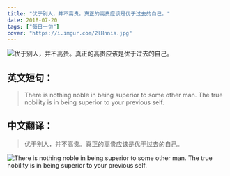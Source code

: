 ```yaml
---
title: "优于别人，并不高贵。真正的高贵应该是优于过去的自己。"
date: 2018-07-20
tags: ["每日一句"]
cover: "https://i.imgur.com/2lHnnia.jpg"
---
```


![优于别人，并不高贵。真正的高贵应该是优于过去的自己。](https://i.imgur.com/kCEmpjv.jpg)

## 英文短句：
> There is nothing noble in being superior to some other man. The true nobility is in being superior to your previous self. 

<!--more-->

## 中文翻译：
> 优于别人，并不高贵。真正的高贵应该是优于过去的自己。

![There is nothing noble in being superior to some other man. The true nobility is in being superior to your previous self. ](https://i.imgur.com/NCj2xQA.jpg)


